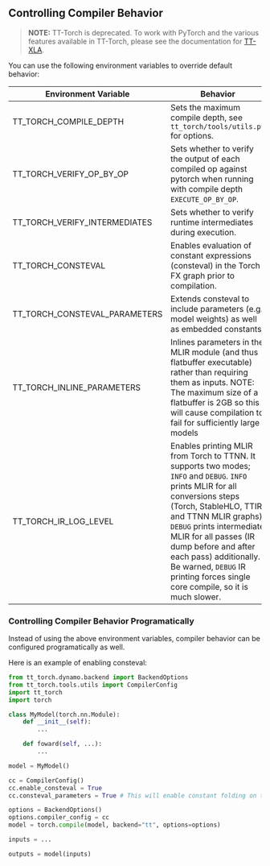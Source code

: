 ## Controlling Compiler Behavior

> **NOTE:** TT-Torch is deprecated. To work with PyTorch and the various features available in TT-Torch, please see the documentation for [TT-XLA](https://github.com/tenstorrent/tt-xla/blob/main/README.md). 

You can use the following environment variables to override default behavior:

| Environment Variable | Behavior | Default |
| -------------------- | --------- | --------
| TT_TORCH_COMPILE_DEPTH | Sets the maximum compile depth, see `tt_torch/tools/utils.py` for options. | `EXECUTE` |
| TT_TORCH_VERIFY_OP_BY_OP | Sets whether to verify the output of each compiled op against pytorch when running with compile depth `EXECUTE_OP_BY_OP`. | False |
| TT_TORCH_VERIFY_INTERMEDIATES | Sets whether to verify runtime intermediates during execution. | False |
| TT_TORCH_CONSTEVAL | Enables evaluation of constant expressions (consteval) in the Torch FX graph prior to compilation. | False |
| TT_TORCH_CONSTEVAL_PARAMETERS | Extends consteval to include parameters (e.g., model weights) as well as embedded constants. | False |
| TT_TORCH_INLINE_PARAMETERS | Inlines parameters in the MLIR module (and thus flatbuffer executable) rather than requiring them as inputs. NOTE: The maximum size of a flatbuffer is 2GB so this will cause compilation to fail for sufficiently large models | False |
| TT_TORCH_IR_LOG_LEVEL | Enables printing MLIR from Torch to TTNN. It supports two modes; `INFO` and `DEBUG`. `INFO` prints MLIR for all conversions steps (Torch, StableHLO, TTIR and TTNN MLIR graphs). `DEBUG` prints intermediate MLIR for all passes (IR dump before and after each pass) additionally. Be warned, `DEBUG` IR printing forces single core compile, so it is much slower. | Disable |

### Controlling Compiler Behavior Programatically

Instead of using the above environment variables, compiler behavior can be configured programatically as well.

Here is an example of enabling consteval:
```py
from tt_torch.dynamo.backend import BackendOptions
from tt_torch.tools.utils import CompilerConfig
import tt_torch
import torch

class MyModel(torch.nn.Module):
    def __init__(self):
        ...

    def foward(self, ...):
        ...

model = MyModel()

cc = CompilerConfig()
cc.enable_consteval = True
cc.consteval_parameters = True # This will enable constant folding on the parameters in addition to any constants

options = BackendOptions()
options.compiler_config = cc
model = torch.compile(model, backend="tt", options=options)

inputs = ...

outputs = model(inputs)
```

